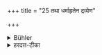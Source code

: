 +++
title = "25 तथा धर्माहृतेन द्रव्येण"

+++

<details><summary>Bühler</summary>

25. Likewise, if money, lawfully acquired, is given to worthy (persons).
</details>

<details><summary>हरदत्त-टीका</summary>

## सूत्रम्
तथा धर्माहृतेन द्रव्येण तीर्थे प्रतिपन्नेन ॥ २४ ॥  
## टिप्पनी
धर्मार्जितं यद्द्रव्यं पात्रे च प्रतिपादितं तेनाऽपि तथा तीव्रतरा पितृणां प्रीतिर्द्राघीयांसं च कालमिति ॥ २४ ॥
</details>

